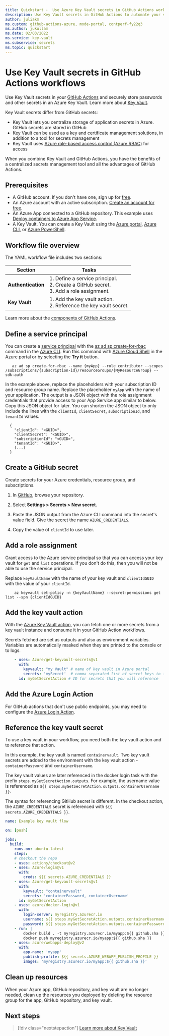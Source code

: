 ```yaml
---
title: Quickstart -  Use Azure Key Vault secrets in GitHub Actions workflows
description: Use Key Vault secrets in GitHub Actions to automate your software development workflows
author: juliakm
ms.custom: github-actions-azure, mode-portal, contperf-fy22q3
ms.author: jukullam
ms.date: 02/03/2022
ms.service: key-vault
ms.subservice: secrets
ms.topic: quickstart
---
```


# Use Key Vault secrets in GitHub Actions workflows

Use Key Vault secrets in your [GitHub Actions](https://help.github.com/en/articles/about-github-actions) and securely store passwords and other secrets in an Azure Key Vault. Learn more about [Key Vault](/azure/key-vault/general/overview).

Key Vault secrets differ from GitHub secrets:

- Key Vault lets you centralize storage of application secrets in Azure. GitHub secrets are stored in GitHub
- Key Vault can be used as a key and certificate management solutions, in addition to a tool for secrets management
- Key Vault uses [Azure role-based access control (Azure RBAC)](/azure/key-vault/general/rbac-guide) for access

When you combine Key Vault and GitHub Actions, you have the benefits of a centralized secrets management tool and all the advantages of GitHub Actions. 

## Prerequisites 
- A GitHub account. If you don't have one, sign up for [free](https://github.com/join).  
- An Azure account with an active subscription. [Create an account for free](https://azure.microsoft.com/free/?WT.mc_id=A261C142F).
- An Azure App connected to a GitHub repository. This example uses [Deploy containers to Azure App Service](../javascript/tutorial/tutorial-vscode-docker-node/tutorial-vscode-docker-node-01.md). 
- A Key Vault.  You can create a Key Vault using the [Azure portal](/azure/key-vault/secrets/quick-create-portal), [Azure CLI](/azure/key-vault/secrets/quick-create-cli), or [Azure PowerShell](/azure/key-vault/secrets/quick-create-powershell).

## Workflow file overview

The YAML workflow file includes two sections: 

|Section  |Tasks  |
|---------|---------|
|**Authentication** | 1. Define a service principal. <br /> 2. Create a GitHub secret. <br /> 3. Add a role assignment. |
|**Key Vault** | 1. Add the key vault action. <br /> 2. Reference the key vault secret. |

Learn more about the [components of GitHub Actions](https://docs.github.com/en/actions/learn-github-actions/understanding-github-actions).

## Define a service principal

You can create a [service principal](/azure/active-directory/develop/app-objects-and-service-principals#service-principal-object) with the [az ad sp create-for-rbac](/cli/azure/ad/sp#az-ad-sp-create-for-rbac) command in the [Azure CLI](/cli/azure/). Run this command with [Azure Cloud Shell](https://shell.azure.com/) in the Azure portal or by selecting the **Try it** button.

```azurecli-interactive
   az ad sp create-for-rbac --name {myApp} --role contributor --scopes /subscriptions/{subscription-id}/resourceGroups/{MyResourceGroup} --sdk-auth
```

In the example above, replace the placeholders with your subscription ID and resource group name. Replace the placeholder `myApp` with the name of your application. The output is a JSON object with the role assignment credentials that provide access to your App Service app similar to below. Copy this JSON object for later. You can shorten the JSON object to only include the lines with the `clientId`, `clientSecret`, `subscriptionId`, and `tenantId` values.

```output 
  {
    "clientId": "<GUID>",
    "clientSecret": "<GUID>",
    "subscriptionId": "<GUID>",
    "tenantId": "<GUID>",
    (...)
  }
```

## Create a GitHub secret

Create secrets for your Azure credentials, resource group, and subscriptions. 

1. In [GitHub](https://github.com/), browse your repository.

1. Select **Settings > Secrets > New secret**.

1. Paste the JSON output from the Azure CLI command into the secret's value field. Give the secret the name `AZURE_CREDENTIALS`.

1. Copy the value of `clientId` to use later. 

## Add a role assignment 
 
Grant access to the Azure service principal so that you can access your key vault for `get` and `list` operations. If you don't do this, then you will not be able to use the service principal.

Replace `keyVaultName` with the name of your key vault and `clientIdGUID` with the value of your `clientId`. 

```azurecli-interactive
    az keyvault set-policy -n {keyVaultName} --secret-permissions get list --spn {clientIdGUID}
```

## Add the key vault action

With the [Azure Key Vault action](https://github.com/marketplace/actions/enhanced-env-azure-key-vault-get-secrets), you can fetch one or more secrets from a key vault instance and consume it in your GitHub Action workflows.

Secrets fetched are set as outputs and also as environment variables. Variables are automatically masked when they are printed to the console or to logs.

```yaml
    - uses: Azure/get-keyvault-secrets@v1
      with:
        keyvault: "my Vault" # name of key vault in Azure portal
        secrets: 'mySecret'  # comma separated list of secret keys to fetch from key vault 
      id: myGetSecretAction # ID for secrets that you will reference
```
## Add the Azure Login Action

For GitHub actions that don't use public endpoints, you may need to configure the [Azure Login Action](connect-from-azure.md?tabs=azure-cli%2Cwindows#use-the-azure-login-action).

## Reference the key vault secret

To use a key vault in your workflow, you need both the key vault action and to reference that action. 

In this example, the key vault is named `containervault`. Two key vault secrets are added to the environment with the key vault action - `containerPassword` and `containerUsername`. 

The key vault values are later referenced in the docker login task with the prefix `steps.myGetSecretAction.outputs`. For example, the username value is referenced as `${{ steps.myGetSecretAction.outputs.containerUsername }}`. 

The syntax for referencing GitHub secret is different. In the checkout action, the `AZURE_CREDENTIALS` secret is referenced with `${{ secrets.AZURE_CREDENTIALS }}`.

```yaml
name: Example key vault flow

on: [push]

jobs:
  build:
    runs-on: ubuntu-latest
    steps:
    # checkout the repo
    - uses: actions/checkout@v2
    - uses: Azure/login@v1
      with:
        creds: ${{ secrets.AZURE_CREDENTIALS }}
    - uses: Azure/get-keyvault-secrets@v1
      with: 
        keyvault: "containervault"
        secrets: 'containerPassword, containerUsername'
      id: myGetSecretAction
    - uses: azure/docker-login@v1
      with:
        login-server: myregistry.azurecr.io
        username: ${{ steps.myGetSecretAction.outputs.containerUsername }}
        password: ${{ steps.myGetSecretAction.outputs.containerPassword }}
    - run: |
        docker build . -t myregistry.azurecr.io/myapp:${{ github.sha }}
        docker push myregistry.azurecr.io/myapp:${{ github.sha }}     
    - uses: azure/webapps-deploy@v2
      with:
        app-name: 'myapp'
        publish-profile: ${{ secrets.AZURE_WEBAPP_PUBLISH_PROFILE }}
        images: 'myregistry.azurecr.io/myapp:${{ github.sha }}'
```

## Clean up resources

When your Azure app, GitHub repository, and key vault are no longer needed, clean up the resources you deployed by deleting the resource group for the app, GitHub repository, and key vault.

## Next steps

> [!div class="nextstepaction"]
> [Learn more about Key Vault](/azure/key-vault/general/overview)
